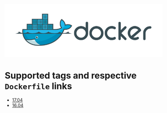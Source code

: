 ![Docker logo](https://github.com/docker/docker/blob/master/docs/static_files/docker-logo-compressed.png)

# Supported tags and respective `Dockerfile` links

- [17.04](https://github.com/marcosoliveirasoares94/Docker/blob/master/Dockerfiles/ubuntu/17.04/Dockerfile)
-	[16.04](https://github.com/marcosoliveirasoares94/Docker/blob/master/Dockerfiles/ubuntu/16.04/Dockerfile)

